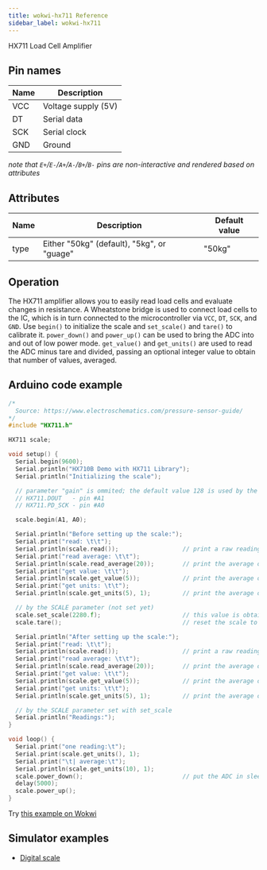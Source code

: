 ```yaml
---
title: wokwi-hx711 Reference
sidebar_label: wokwi-hx711
---
```


HX711 Load Cell Amplifier

<wokwi-hx711 type="50kg" />

## Pin names

| Name | Description                                       |
| ---- | ------------------------------------------------- |
| VCC  | Voltage supply (5V)                               |
| DT   | Serial data                                       |
| SCK  | Serial clock                                      |
| GND  | Ground                                            |

*note that `E+`/`E-`/`A+`/`A-`/`B+`/`B-` pins are non-interactive and rendered based on attributes*  

<wokwi-hx711 type="5kg" />

## Attributes

| Name     | Description                                | Default value |
| -------- | ------------------------------------------ | ------------- |
| type     | Either "50kg" (default), "5kg", or "guage" | "50kg"        |

## Operation

The HX711 amplifier allows you to easily read load cells and evaluate changes in resistance. A Wheatstone bridge is used to connect load cells to the IC, which is in turn connected to the microcontroller via `VCC`, `DT`, `SCK`, and `GND`. Use `begin()` to initialize the scale and `set_scale()` and `tare()` to calibrate it. `power_down()` and `power_up()` can be used to bring the ADC into and out of low power mode. `get_value()` and `get_units()` are used to read the ADC minus tare and divided, passing an optional integer value to obtain that number of values, averaged.

## Arduino code example

```cpp
/* 
  Source: https://www.electroschematics.com/pressure-sensor-guide/
*/
#include "HX711.h"

HX711 scale;

void setup() {
  Serial.begin(9600);
  Serial.println("HX710B Demo with HX711 Library");
  Serial.println("Initializing the scale");

  // parameter "gain" is ommited; the default value 128 is used by the library
  // HX711.DOUT   - pin #A1
  // HX711.PD_SCK - pin #A0

  scale.begin(A1, A0);

  Serial.println("Before setting up the scale:");
  Serial.print("read: \t\t");
  Serial.println(scale.read());                  // print a raw reading from the ADC
  Serial.print("read average: \t\t");
  Serial.println(scale.read_average(20));        // print the average of 20 readings from the ADC
  Serial.print("get value: \t\t");
  Serial.println(scale.get_value(5));            // print the average of 5 readings from the ADC minus the tare weight (not set yet)
  Serial.print("get units: \t\t");
  Serial.println(scale.get_units(5), 1);         // print the average of 5 readings from the ADC minus tare weight (not set) divided

  // by the SCALE parameter (not set yet)
  scale.set_scale(2280.f);                       // this value is obtained by calibrating the scale with known weights; see the README for details
  scale.tare();                                  // reset the scale to 0

  Serial.println("After setting up the scale:");
  Serial.print("read: \t\t");
  Serial.println(scale.read());                  // print a raw reading from the ADC
  Serial.print("read average: \t\t");
  Serial.println(scale.read_average(20));        // print the average of 20 readings from the ADC
  Serial.print("get value: \t\t");
  Serial.println(scale.get_value(5));            // print the average of 5 readings from the ADC minus the tare weight, set with tare()
  Serial.print("get units: \t\t");
  Serial.println(scale.get_units(5), 1);         // print the average of 5 readings from the ADC minus tare weight, divided

  // by the SCALE parameter set with set_scale
  Serial.println("Readings:");
}

void loop() {
  Serial.print("one reading:\t");
  Serial.print(scale.get_units(), 1);
  Serial.print("\t| average:\t");
  Serial.println(scale.get_units(10), 1);
  scale.power_down();                            // put the ADC in sleep mode
  delay(5000);
  scale.power_up();
}
```

Try [this example on Wokwi](https://wokwi.com/projects/344192176616374868)

## Simulator examples

- [Digital scale](https://wokwi.com/projects/336613701830312531)
